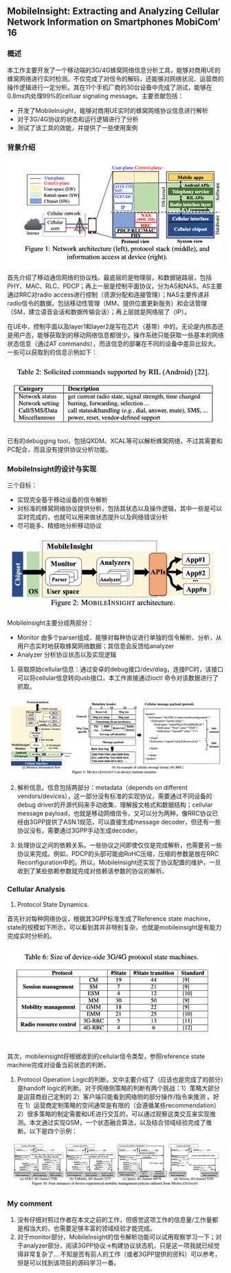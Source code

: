 ##  MobileInsight: Extracting and Analyzing Cellular Network Information on Smartphones  MobiCom’ 16

### 概述

本工作主要开发了一个移动端的3G/4G蜂窝网络信息分析工具，能够对商用UE的蜂窝网络进行实时检测。不仅完成了对信令的解码，还能够对网络状况、运营商的操作逻辑进行一定分析。其在11个手机厂商的30台设备中完成了测试，能够在0.8ms内处理99%的celluar signaling message。主要贡献包括：

- 开发了MobileInsight，能够对商用UE实时的蜂窝网络协议信息进行解析
- 对于3G/4G协议的状态和运行逻辑进行了分析
- 测试了该工具的效能，并提供了一些使用案例

### 背景介绍

![9FA295B8-08ED-48AE-B9E1-6F49B67AA632](image/9FA295B8-08ED-48AE-B9E1-6F49B67AA632.png)

首先介绍了移动通信网络的协议栈。最底层的是物理层，和数据链路层，包括PHY、MAC、RLC、PDCP；再上一层是控制平面协议，分为AS和NAS。AS主要通过RRC对radio access进行控制（资源分配和连接管理）；NAS主要传递非radio信令的数据，包括移动性管理（MM，提供位置更新服务）和会话管理（SM，建立语音会话和数据传输会话）；再上层就是网络层了（IP）。

在UE中，控制平面以及layer1和layer2是写在芯片（基带）中的，无论是内核态还是用户态，能够获取到的移动网络信息都很少。操作系统只能获取一些基本的网络状态信息（通过AT commands），而该信息的部署在不同的设备中差异比较大。一些可以获取到的信息示例如下：

![B1829322-9B4F-4B35-99C9-409531E44C3A](image/B1829322-9B4F-4B35-99C9-409531E44C3A.png)

已有的debugging tool，包括QXDM、XCAL等可以解析蜂窝网络，不过其需要和PC配合，而且没有提供协议分析功能。

### MobileInsight的设计与实现

三个目标：

- 实现完全基于移动设备的信令解析
- 对标准的蜂窝网络协议提供分析，包括其状态以及操作逻辑，其中一些是可以实时完成的，也就可以用来做状态提升以及网络错误分析
- 尽可能多、精细地分析移动协议

![1431CC2E-8C3A-4AB5-B80A-6A4D86720316](image/1431CC2E-8C3A-4AB5-B80A-6A4D86720316.png)

MobileInsight主要分成两部分：

- Monitor 由多个parser组成，能够对每种协议进行单独的信令解析、分析，从用户态实时地获取蜂窝网络数据；其信息会反馈给analyzer
- Analyzer 分析协议状态以及实现逻辑

1. 获取原始cellular信息：通过安卓的debug接口/dev/diag，连接PC时，该接口可以将cellular信息转向usb接口，本工作直接通过ioctl 命令对该数据进行了抓取。

![3276C734-FD47-4ECE-A50A-E266390B397B](image/3276C734-FD47-4ECE-A50A-E266390B397B.png)

2. 解析信息。信息包括两部分：metadata（depends on different vendors/devices），这一部分没有标准的实现协议，需要通过不同设备的debug driver的开源代码来手动收集、理解报文格式和数据结构；cellular message payload，也就是移动网络信令，又可以分为两种，像RRC协议已经由3GPP提供了ASN.1规范，可以直接生成message decoder，但还有一些协议没有，需要通过3GPP手动生成decoder。

3. 处理协议之间的依赖关系。一些协议之间即使仅仅是完成解析，也需要另一些协议来完成。例如，PDCP的头部可能由RoHC压缩，压缩的参数是放在RRC Reconfiguration中的。所以，MobileInsight还实现了协议配置的维护，一旦收到了某些依赖参数就完成对依赖该参数的协议的解析。

### Cellular Analysis

1. Protocol State Dynamics.

首先针对每种网络协议，根据其3GPP标准生成了Reference state machine，state的规模如下所示，可以看到其并非特别复杂，也就是mobileinsight是有能力完成实时分析的。

![B96928AB-160D-4DBE-8215-72B8ACA5FC11](image/B96928AB-160D-4DBE-8215-72B8ACA5FC11.png)

其次，mobileinsight将根据收到的cellular信令类型，参照reference state machine完成对设备当前状态的判断。

1. Protocol Operation Logic的判断。文中主要介绍了（应该也是完成了的部分）是handoff logic的判断。对于网络侧策略的判断有两个挑战：1）策略大部分是运营商自己定制的 2）客户端只能看到网络侧的部分操作/指令来推测 。好在 1）运营商定制策略的空间通常是有限的（会遵循某些recommendation） 2）很多策略的制定需要和UE进行交互的，可以通过观察这类交互来实现推测。本文通过实现QSM，一个状态融合算法，以及结合领域经验完成了推断。以下是四个示例：

![797F0A3F-9CE3-4227-A3D9-3E2F8905B66A](image/797F0A3F-9CE3-4227-A3D9-3E2F8905B66A.png)

### My comment

1. 没有仔细对照过作者在本文之前的工作，但感觉这项工作的信息量/工作量都是相当大的，也需要足够丰富的领域经验才能完成。
2. 对于monitor部分，MobileInsight的信令解析功能可以试用观察学习一下；对于analyzer部分，阅读3GPP协议->构建协议状态机，只是这一项我就已经觉得非常复杂了... 不知是否有前人的工作（或者3GPP提供的资料）可以参考，但是可以找到该项目的源码学习一番。

